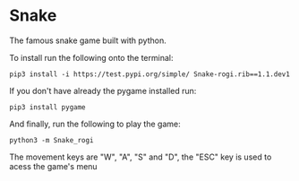 # Snake
The famous snake game built with python.

To install run the following onto the terminal:

`pip3 install -i https://test.pypi.org/simple/ Snake-rogi.rib==1.1.dev1`

If you don't have already the pygame installed run:

`pip3 install pygame`

And finally, run the following to play the game:

`python3 -m Snake_rogi`

The movement keys are "W", "A", "S" and "D", the "ESC" key is used to acess the game's menu
